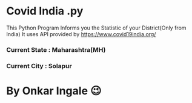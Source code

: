 # Covid India .py
This Python Program Informs you the Statistic of your District(Only from India)
It uses API provided by https://www.covid19india.org/
### Current State : Maharashtra(MH)
### Current City : Solapur
# By Onkar Ingale 😉
